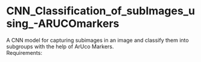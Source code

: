 # CNN_Classification_of_subImages_using_-ARUCOmarkers
A CNN model for capturing subimages in an image and classify them into subgroups with the help of ArUco Markers.
<br>
Requirements:


